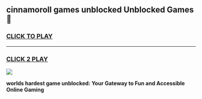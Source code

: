 
## cinnamoroll games unblocked Unblocked Games👋
<h3>
<a href="https://premium.freeplayer.one?title=cinnamoroll_games_unblocked&ref=16F">CLICK TO PLAY</a></h3>
<hr>

<h3>
<a href="https://premium.freeplayer.one?title=cinnamoroll_games_unblocked&ref=16F">CLICK 2 PLAY</a>
  
</h3>

<a href="https://premium.freeplayer.one?title=cinnamoroll_games_unblocked&ref=16F/"><img src="https://clearcache.store/games.png"></a>


**worlds hardest game unblocked: Your Gateway to Fun and Accessible Online Gaming**
